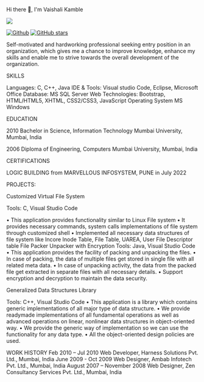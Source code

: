 Hi there 👋, I'm Vaishali Kamble

![](https://visitor-badge.laobi.icu/badge?page_id=vaishalik85)

[![Github](https://img.shields.io/github/followers/rohit-b-kadam?label=Followers&style=social)](https://github.com/vaishali-kamble)
[![GitHub stars](https://img.shields.io/github/stars/rohit-b-kadam?label=Stars&style=social)](https://github.com/vaishali-kamble)


Self-motivated and hardworking professional seeking entry position in an organization, which gives me a chance to improve knowledge, enhance my skills and enable me to strive towards the overall development of the organization.

SKILLS

Languages:
C, C++, Java
IDE & Tools:
Visual studio Code, Eclipse, Microsoft Office
Database:
MS SQL Server
Web Technologies:
Bootstrap, HTML/HTML5, XHTML, CSS2/CSS3, JavaScript
Operating System
MS Windows

EDUCATION

2010
Bachelor in Science, Information Technology
Mumbai University, Mumbai, India

2006
Diploma of Engineering, Computers 
Mumbai University, Mumbai, India

CERTIFICATIONS

LOGIC BUILDING from MARVELLOUS INFOSYSTEM, PUNE in July 2022

PROJECTS:

Customized Virtual File System 

Tools: C, Visual Studio Code 

•	This application provides functionality similar to Linux File system
•	It provides necessary commands, system calls implementations of file system through customized shell
•	Implemented all necessary data structures of file system like Incore Inode Table, File Table, UAREA, User File Descriptor table
File Packer Unpacker with Encryption
Tools: Java, Visual Studio Code 
•	This application provides the facility of packing and unpacking the files.
•	In case of packing, the data of multiple files get stored in single file with all related meta data.
•	In case of unpacking activity, the data from the packed file get extracted in separate files with all necessary details.
•	Support encryption and decryption to maintain the data security.

Generalized Data Structures Library 

Tools: C++, Visual Studio Code 
•	This application is a library which contains generic implementations of all major type of data structure.
•	We provide readymade implementations of all fundamental operations as well as advanced operations on linear, nonlinear data structures in object-oriented way. 
•	We provide the generic way of implementation so we can use the functionality for any data type.
•	All the object-oriented design policies are used. 


WORK HISTORY
Feb 2010 – Jul 2010 Web Developer, Harness Solutions Pvt. Ltd., Mumbai, India
June 2009 - Oct 2009 Web Designer, Ambab Infotech Pvt. Ltd., Mumbai, India 
August 2007 – November 2008 Web Designer, Zen Consultancy Services Pvt. Ltd., Mumbai, India

